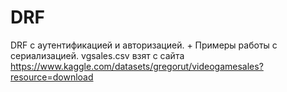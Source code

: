 # DRF
DRF с аутентификацией и авторизацией. + Примеры работы с сериализацией.
vgsales.csv взят с сайта https://www.kaggle.com/datasets/gregorut/videogamesales?resource=download
